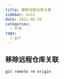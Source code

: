 ```yaml
---
title: 移除远程仓库关联
sidebar: auto
date: 2021-06-30
categories:
  - 开发
tags:
  - git
---
```



## 移除远程仓库关联

```javascript
git remote rm origin
```

